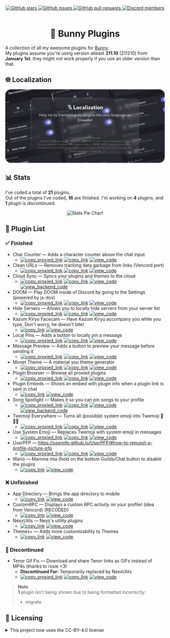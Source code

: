 <!--
  * This file was autogenerated
  * If you want to change anything, do so in the readmes.mjs script
  * https://github.com/nexpid/BunnyPlugins/edit/main/scripts/readmes.mjs
-->

<div align="center">
  <a href="https://github.com/nexpid/BunnyPlugins/stargazers">
    <img alt="GitHub stars" src="https://img.shields.io/github/stars/nexpid/BunnyPlugins?style=for-the-badge&color=b4befe&labelColor=1e1e2e&logo=starship&logoColor=fff">
  </a>
  <a href="https://github.com/nexpid/BunnyPlugins/issues">
    <img alt="GitHub issues" src="https://img.shields.io/github/issues/nexpid/BunnyPlugins?style=for-the-badge&color=74c7ec&labelColor=1e1e2e&logo=gitbook&logoColor=fff">
  </a>
  <a href="https://github.com/nexpid/BunnyPlugins/pulls">
    <img alt="GitHub pull requests" src="https://img.shields.io/github/issues-pr/nexpid/BunnyPlugins?style=for-the-badge&color=a6e3a1&labelColor=1e1e2e&logo=saucelabs&logoColor=fff">
  </a>
  <a href="https://discord.gg/ddcQf3s2Uq">
    <img alt="Discord members" src="https://img.shields.io/discord/1196075698301968455?style=for-the-badge&color=eba0ac&labelColor=1e1e2e&logo=discord&logoColor=fff">
  </a>
</div>
<br/>
<div align="center">
  <h1>🐇 Bunny Plugins</h1>
</div>

A collection of all my awesome plugins for [Bunny](https://github.com/pyoncord/Bunny#installing).  
My plugins assume you're using version atleast **211.10** (211210) from **January 1st**, they might not work properly if you use an older version than that.

## 🌐 Localization

<a href="https://crowdin.com/project/nexpid-vendetta-plugins">
  <img src=".github/localization.png" alt="Help me by translating my plugins into your language on Crowdin!" />
</a>

## 📊 Stats

I've coded a total of **21** plugins.  
Out of the plugins I've coded, **16** are finished. I'm working on **4** plugins, and **1** plugin is discontinued.

<div align="center">
  <img alt="Stats Pie Chart" src="https://quickchart.io/chart?c=%7B%22type%22%3A%22doughnut%22%2C%22data%22%3A%7B%22labels%22%3A%5B%22Finished%22%2C%22Unfinished%22%2C%22Discontinued%22%5D%2C%22datasets%22%3A%5B%7B%22data%22%3A%5B16%2C4%2C1%5D%2C%22backgroundColor%22%3A%5B%22%23a6e3a1%22%2C%22%239399b2%22%2C%22%23f38ba8%22%5D%2C%22datalabels%22%3A%7B%22labels%22%3A%7B%22index%22%3A%7B%22color%22%3A%22%23FFF%22%2C%22font%22%3A%7B%22size%22%3A18%7D%2C%22align%22%3A%22end%22%2C%22anchor%22%3A%22end%22%2C%22formatter%22%3A(_%2C%20ctx)%20%3D%3E%20ctx.chart.data.labels%5Bctx.dataIndex%5D%7D%2C%22name%22%3A%7B%22color%22%3A%22%23222%22%2C%22backgroundColor%22%3A%22%23FFF%22%2C%22borderRadius%22%3A4%2C%22offset%22%3A0%2C%22padding%22%3A2%2C%22font%22%3A%7B%22size%22%3A16%7D%2C%22align%22%3A%22top%22%2C%22formatter%22%3A(val)%20%3D%3E%20%60%24%7BMath.floor((val%20%2F%2021)%20*%20100)%7D%25%60%7D%2C%22value%22%3A%7B%22color%22%3A%22%23FFF%22%2C%22font%22%3A%7B%22size%22%3A16%7D%2C%22padding%22%3A0%2C%22align%22%3A%22bottom%22%7D%7D%7D%7D%5D%7D%2C%22options%22%3A%7B%22legend%22%3A%7B%22display%22%3Afalse%7D%2C%22layout%22%3A%7B%22padding%22%3A%7B%22top%22%3A30%2C%22bottom%22%3A30%7D%7D%2C%22plugins%22%3A%7B%22datalabels%22%3A%7B%22display%22%3Atrue%7D%2C%22doughnutlabel%22%3A%7B%22color%22%3A%22%23FFF%22%2C%22labels%22%3A%5B%7B%22text%22%3A21%2C%22font%22%3A%7B%22size%22%3A20%2C%22weight%22%3A%22bold%22%7D%7D%2C%7B%22text%22%3A%22plugins%22%7D%5D%7D%7D%7D%7D" width=600 />
</div>

## 📃 Plugin List

### ✅ Finished

- Char Counter — Adds a character counter above the chat input
  - [<img alt="copy_proxied_link" src="https://img.shields.io/badge/copy_proxied_link-11111b?style=for-the-badge&labelColor=1e1e2e" />](https://bn-plugins.github.io/vd-proxy/vendetta.nexpid.xyz/char-counter) [<img alt="copy_link" src="https://img.shields.io/badge/copy_link-1e1e2e?style=for-the-badge&labelColor=1e1e2e" />](https://bunny.nexpid.xyz/char-counter) [<img alt="view_code" src="https://img.shields.io/badge/view_code-313244?style=for-the-badge&labelColor=1e1e2e" />](https://github.com/nexpid/BunnyPlugins/tree/main/plugins/char-counter)
- Clean URLs — Removes tracking data garbage from links (Vencord port)
  - [<img alt="copy_proxied_link" src="https://img.shields.io/badge/copy_proxied_link-11111b?style=for-the-badge&labelColor=1e1e2e" />](https://bn-plugins.github.io/vd-proxy/vendetta.nexpid.xyz/clean-urls) [<img alt="copy_link" src="https://img.shields.io/badge/copy_link-1e1e2e?style=for-the-badge&labelColor=1e1e2e" />](https://bunny.nexpid.xyz/clean-urls) [<img alt="view_code" src="https://img.shields.io/badge/view_code-313244?style=for-the-badge&labelColor=1e1e2e" />](https://github.com/nexpid/BunnyPlugins/tree/main/plugins/clean-urls)
- Cloud Sync — Syncs your plugins and themes to the cloud
  - [<img alt="copy_proxied_link" src="https://img.shields.io/badge/copy_proxied_link-11111b?style=for-the-badge&labelColor=1e1e2e" />](https://bn-plugins.github.io/vd-proxy/vendetta.nexpid.xyz/cloud-sync) [<img alt="copy_link" src="https://img.shields.io/badge/copy_link-1e1e2e?style=for-the-badge&labelColor=1e1e2e" />](https://bunny.nexpid.xyz/cloud-sync) [<img alt="view_code" src="https://img.shields.io/badge/view_code-313244?style=for-the-badge&labelColor=1e1e2e" />](https://github.com/nexpid/BunnyPlugins/tree/main/plugins/cloud-sync) [<img alt="view_backend_code" src="https://img.shields.io/badge/view_backend_code-45475a?style=for-the-badge&labelColor=1e1e2e" />](https://github.com/nexpid/VendettaCloudSync)
- DOOM — Play DOOM inside of Discord by going to the Settings (powered by js-dos)
  - [<img alt="copy_proxied_link" src="https://img.shields.io/badge/copy_proxied_link-11111b?style=for-the-badge&labelColor=1e1e2e" />](https://bn-plugins.github.io/vd-proxy/vendetta.nexpid.xyz/doom) [<img alt="copy_link" src="https://img.shields.io/badge/copy_link-1e1e2e?style=for-the-badge&labelColor=1e1e2e" />](https://bunny.nexpid.xyz/doom) [<img alt="view_code" src="https://img.shields.io/badge/view_code-313244?style=for-the-badge&labelColor=1e1e2e" />](https://github.com/nexpid/BunnyPlugins/tree/main/plugins/doom)
- Hide Servers — Allows you to locally hide servers from your server list
  - [<img alt="copy_proxied_link" src="https://img.shields.io/badge/copy_proxied_link-11111b?style=for-the-badge&labelColor=1e1e2e" />](https://bn-plugins.github.io/vd-proxy/vendetta.nexpid.xyz/hide-servers) [<img alt="copy_link" src="https://img.shields.io/badge/copy_link-1e1e2e?style=for-the-badge&labelColor=1e1e2e" />](https://bunny.nexpid.xyz/hide-servers) [<img alt="view_code" src="https://img.shields.io/badge/view_code-313244?style=for-the-badge&labelColor=1e1e2e" />](https://github.com/nexpid/BunnyPlugins/tree/main/plugins/hide-servers)
- Kazum Kiryu Facecam — Have Kazum Kiryu accompany you while you type. Don't worry, he doesn't bite!
  - [<img alt="copy_link" src="https://img.shields.io/badge/copy_link-1e1e2e?style=for-the-badge&labelColor=1e1e2e" />](https://bunny.nexpid.xyz/kiryu-facecam) [<img alt="view_code" src="https://img.shields.io/badge/view_code-313244?style=for-the-badge&labelColor=1e1e2e" />](https://github.com/nexpid/BunnyPlugins/tree/main/plugins/kiryu-facecam)
- Local Pins — Adds a button to locally pin a message
  - [<img alt="copy_proxied_link" src="https://img.shields.io/badge/copy_proxied_link-11111b?style=for-the-badge&labelColor=1e1e2e" />](https://bn-plugins.github.io/vd-proxy/vendetta.nexpid.xyz/local-pins) [<img alt="copy_link" src="https://img.shields.io/badge/copy_link-1e1e2e?style=for-the-badge&labelColor=1e1e2e" />](https://bunny.nexpid.xyz/local-pins) [<img alt="view_code" src="https://img.shields.io/badge/view_code-313244?style=for-the-badge&labelColor=1e1e2e" />](https://github.com/nexpid/BunnyPlugins/tree/main/plugins/local-pins)
- Message Preview — Adds a button to preview your message before sending it
  - [<img alt="copy_proxied_link" src="https://img.shields.io/badge/copy_proxied_link-11111b?style=for-the-badge&labelColor=1e1e2e" />](https://bn-plugins.github.io/vd-proxy/vendetta.nexpid.xyz/message-preview) [<img alt="copy_link" src="https://img.shields.io/badge/copy_link-1e1e2e?style=for-the-badge&labelColor=1e1e2e" />](https://bunny.nexpid.xyz/message-preview) [<img alt="view_code" src="https://img.shields.io/badge/view_code-313244?style=for-the-badge&labelColor=1e1e2e" />](https://github.com/nexpid/BunnyPlugins/tree/main/plugins/message-preview)
- Monet Theme — A material you theme generator
  - [<img alt="copy_proxied_link" src="https://img.shields.io/badge/copy_proxied_link-11111b?style=for-the-badge&labelColor=1e1e2e" />](https://bn-plugins.github.io/vd-proxy/vendetta.nexpid.xyz/monet-theme) [<img alt="copy_link" src="https://img.shields.io/badge/copy_link-1e1e2e?style=for-the-badge&labelColor=1e1e2e" />](https://bunny.nexpid.xyz/monet-theme) [<img alt="view_code" src="https://img.shields.io/badge/view_code-313244?style=for-the-badge&labelColor=1e1e2e" />](https://github.com/nexpid/BunnyPlugins/tree/main/plugins/monet-theme)
- Plugin Browser — Browse all proxied plugins
  - [<img alt="copy_proxied_link" src="https://img.shields.io/badge/copy_proxied_link-11111b?style=for-the-badge&labelColor=1e1e2e" />](https://bn-plugins.github.io/vd-proxy/vendetta.nexpid.xyz/plugin-browser) [<img alt="copy_link" src="https://img.shields.io/badge/copy_link-1e1e2e?style=for-the-badge&labelColor=1e1e2e" />](https://bunny.nexpid.xyz/plugin-browser) [<img alt="view_code" src="https://img.shields.io/badge/view_code-313244?style=for-the-badge&labelColor=1e1e2e" />](https://github.com/nexpid/BunnyPlugins/tree/main/plugins/plugin-browser)
- Plugin Embeds — Shows an embed with plugin info when a plugin link is sent in chat
  - [<img alt="copy_link" src="https://img.shields.io/badge/copy_link-1e1e2e?style=for-the-badge&labelColor=1e1e2e" />](https://bunny.nexpid.xyz/plugin-embeds) [<img alt="view_code" src="https://img.shields.io/badge/view_code-313244?style=for-the-badge&labelColor=1e1e2e" />](https://github.com/nexpid/BunnyPlugins/tree/main/plugins/plugin-embeds)
- Song Spotlight — Makes it so you can pin songs to your profile
  - [<img alt="copy_proxied_link" src="https://img.shields.io/badge/copy_proxied_link-11111b?style=for-the-badge&labelColor=1e1e2e" />](https://bn-plugins.github.io/vd-proxy/vendetta.nexpid.xyz/song-spotlight) [<img alt="copy_link" src="https://img.shields.io/badge/copy_link-1e1e2e?style=for-the-badge&labelColor=1e1e2e" />](https://bunny.nexpid.xyz/song-spotlight) [<img alt="view_code" src="https://img.shields.io/badge/view_code-313244?style=for-the-badge&labelColor=1e1e2e" />](https://github.com/nexpid/BunnyPlugins/tree/main/plugins/song-spotlight) [<img alt="view_backend_code" src="https://img.shields.io/badge/view_backend_code-45475a?style=for-the-badge&labelColor=1e1e2e" />](https://github.com/nexpid/SongSpotlight)
- Twemoji Everywhere — Turns all (possible) system emoji into Twemoji 👋😀🎉
  - [<img alt="copy_proxied_link" src="https://img.shields.io/badge/copy_proxied_link-11111b?style=for-the-badge&labelColor=1e1e2e" />](https://bn-plugins.github.io/vd-proxy/vendetta.nexpid.xyz/twemoji-everywhere) [<img alt="copy_link" src="https://img.shields.io/badge/copy_link-1e1e2e?style=for-the-badge&labelColor=1e1e2e" />](https://bunny.nexpid.xyz/twemoji-everywhere) [<img alt="view_code" src="https://img.shields.io/badge/view_code-313244?style=for-the-badge&labelColor=1e1e2e" />](https://github.com/nexpid/BunnyPlugins/tree/main/plugins/twemoji-everywhere)
- Use System Emoji — Replaces Twemoji with system emoji in messages
  - [<img alt="copy_proxied_link" src="https://img.shields.io/badge/copy_proxied_link-11111b?style=for-the-badge&labelColor=1e1e2e" />](https://bn-plugins.github.io/vd-proxy/vendetta.nexpid.xyz/use-system-emoji) [<img alt="copy_link" src="https://img.shields.io/badge/copy_link-1e1e2e?style=for-the-badge&labelColor=1e1e2e" />](https://bunny.nexpid.xyz/use-system-emoji) [<img alt="view_code" src="https://img.shields.io/badge/view_code-313244?style=for-the-badge&labelColor=1e1e2e" />](https://github.com/nexpid/BunnyPlugins/tree/main/plugins/use-system-emoji)
- UserPFP — https://userpfp.github.io/UserPFP/#how-to-request-a-profile-picture-pfp
  - [<img alt="copy_proxied_link" src="https://img.shields.io/badge/copy_proxied_link-11111b?style=for-the-badge&labelColor=1e1e2e" />](https://bn-plugins.github.io/vd-proxy/vendetta.nexpid.xyz/usrpfp) [<img alt="copy_link" src="https://img.shields.io/badge/copy_link-1e1e2e?style=for-the-badge&labelColor=1e1e2e" />](https://bunny.nexpid.xyz/usrpfp) [<img alt="view_code" src="https://img.shields.io/badge/view_code-313244?style=for-the-badge&labelColor=1e1e2e" />](https://github.com/nexpid/BunnyPlugins/tree/main/plugins/usrpfp)
- Wario — Mamma mia (hold on the bottom Guilds/Chat button to disable the plugin)
  - [<img alt="copy_link" src="https://img.shields.io/badge/copy_link-1e1e2e?style=for-the-badge&labelColor=1e1e2e" />](https://bunny.nexpid.xyz/wario) [<img alt="view_code" src="https://img.shields.io/badge/view_code-313244?style=for-the-badge&labelColor=1e1e2e" />](https://github.com/nexpid/BunnyPlugins/tree/main/plugins/wario)

### ❌ Unfinished

- App Directory — Brings the app directory to mobile
  - [<img alt="copy_link" src="https://img.shields.io/badge/copy_link-1e1e2e?style=for-the-badge&labelColor=1e1e2e" />](https://bunny.nexpid.xyz/app-directory) [<img alt="view_code" src="https://img.shields.io/badge/view_code-313244?style=for-the-badge&labelColor=1e1e2e" />](https://github.com/nexpid/BunnyPlugins/tree/main/plugins/app-directory)
- CustomRPC — Displays a custom RPC activity on your profile! (idea from Vencord) (RECODED)
  - [<img alt="copy_link" src="https://img.shields.io/badge/copy_link-1e1e2e?style=for-the-badge&labelColor=1e1e2e" />](https://bunny.nexpid.xyz/customrpc) [<img alt="view_code" src="https://img.shields.io/badge/view_code-313244?style=for-the-badge&labelColor=1e1e2e" />](https://github.com/nexpid/BunnyPlugins/tree/main/plugins/customrpc)
- NexxUtils — Nexx's utility plugins
  - [<img alt="copy_link" src="https://img.shields.io/badge/copy_link-1e1e2e?style=for-the-badge&labelColor=1e1e2e" />](https://bunny.nexpid.xyz/nexxutils) [<img alt="view_code" src="https://img.shields.io/badge/view_code-313244?style=for-the-badge&labelColor=1e1e2e" />](https://github.com/nexpid/BunnyPlugins/tree/main/plugins/nexxutils)
- Themes+ — Adds more customizability to Themes
  - [<img alt="copy_link" src="https://img.shields.io/badge/copy_link-1e1e2e?style=for-the-badge&labelColor=1e1e2e" />](https://bunny.nexpid.xyz/themes-plus) [<img alt="view_code" src="https://img.shields.io/badge/view_code-313244?style=for-the-badge&labelColor=1e1e2e" />](https://github.com/nexpid/BunnyPlugins/tree/main/plugins/themes-plus)

### 🎫 Discontinued

- Tenor Gif Fix — Download and share Tenor links as GIFs instead of MP4s (thanks to rosie <3)
  - **Discontinued For:** Temporarily replaced by NexxUtils
  - [<img alt="copy_proxied_link" src="https://img.shields.io/badge/copy_proxied_link-11111b?style=for-the-badge&labelColor=1e1e2e" />](https://bn-plugins.github.io/vd-proxy/vendetta.nexpid.xyz/tenor-gif-fix) [<img alt="copy_link" src="https://img.shields.io/badge/copy_link-1e1e2e?style=for-the-badge&labelColor=1e1e2e" />](https://bunny.nexpid.xyz/tenor-gif-fix) [<img alt="view_code" src="https://img.shields.io/badge/view_code-313244?style=for-the-badge&labelColor=1e1e2e" />](https://github.com/nexpid/BunnyPlugins/tree/main/plugins/tenor-gif-fix)

> **Note**  
> **1** plugin isn't being shown due to being formatted incorrectly:
>
> - migrate

## 📜 Licensing

<details>
  <summary>This project now uses the CC-BY-4.0 license</summary>

The Creative Commons Attribution 4.0 International License is an open and flexible license that grants users the ability to share, adapt, and build upon the contents of this project for any purpose, including commercial endeavors. Under this license, users are required to provide appropriate attribution to the original author(s), acknowledging their contribution to the work. This license promotes collaboration and innovation by allowing individuals and organizations to leverage and modify the project while ensuring that credit is given to the creators.

</details>

